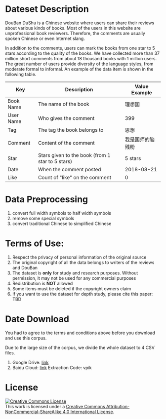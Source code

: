 # Dateset Description

DouBan DuShu is a Chinese website where users can share their reviews about various kinds of books.  Most of the users in this website are unprofessional book reviewers. Therefore, the comments are usually spoken Chinese or even Internet slang.

In addition to the comments, users can mark the books from one star to 5 stars according to the quality of the books. We have collected more than 37 million short comments from about 18 thousand books with 1 million users. The great number of users provide diversity of the language styles, from moderate formal to informal. An example of the data item is shown in the following table.


| Key       	| Description                                      	| Value Example    	|
|-----------	|--------------------------------------------------	|------------------	|
| Book Name 	| The name of the book                             	| 理想国           	|
| User Name 	| Who gives the comment                            	| 399              	|
| Tag       	| The tag the book belongs to                      	| 思想             	|
| Comment   	| Content of the comment                           	| 我是国师的脑残粉 	|
| Star      	| Stars given to the book (from 1 star to 5 stars) 	| 5 stars          	|
| Date      	| When the comment posted                          	| 2018-08-21       	|
| Like      	| Count of "like" on the comment                 	| 0                	|


# Data Preprocessing
1. convert full width symbols to half width symbols
2. remove some special symbols 
3. convert traditional Chinese to simplified Chinese



# Terms of Use:

1. Respect the privacy of personal information of the original source
2. The original copyright of all the data belongs to writers of the reviews and DouBan
3. The dataset is **only** for study and research purposes. Without permission, it may not be used for any commercial purposes
4. Redistribution is **NOT** allowed
4. Some items must be deleted if the copyright owners claim
5. If you want to use the dataset for depth study, please cite this paper: TBD

# Date Download

You had to agree to the terms and conditions above before you download and use this corpus.

Due to the large size of the corpus, we divide the whole dataset to 4 CSV files.

1. Google Drive: [link](https://drive.google.com/open?id=1Me0aswzCCMtJt3clWiA39J5i-tbREgze)
2. Baidu Cloud: [link](https://pan.baidu.com/s/1MamzaebgU2fLJJfvYL-acQ) Extraction Code: vpik


# License

<a rel="license" href="http://creativecommons.org/licenses/by-nc-sa/4.0/"><img alt="Creative Commons License" style="border-width:0" src="https://i.creativecommons.org/l/by-nc-sa/4.0/88x31.png" /></a><br />This work is licensed under a <a rel="license" href="http://creativecommons.org/licenses/by-nc-sa/4.0/">Creative Commons Attribution-NonCommercial-ShareAlike 4.0 International License</a>.